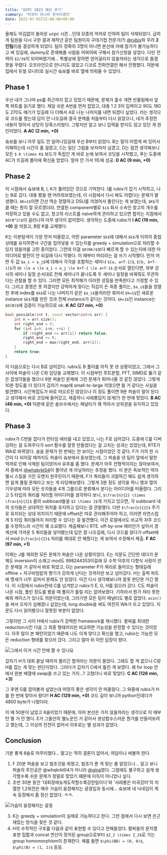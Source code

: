```yaml
---
title: 'UCPC 2023 예선 후기'
summary: '미국이 아니라 한국이겠지'
date: 2022-07-01T22:00:00+09:00
---
```


올해도 어김없이 돌아온 ucpc 시즌...인데 모종의 억까로 인하여 팀이 삭제되었다. 급하게 팀원을 다시 구한 결과 제작년 같은 팀원이자 구데기컵 전문가(?) [@rubix](https://www.acmicpc.net/user/rubix)와 무려 <strong>2인팀</strong>(!)을 결성하게 되었다. 팀이 정확히 3명이 아니면 본선에 아예 참가가 불가능하다고 써 있길래, dummy로 존재해줄 사람을 어찌어찌 구해서 참가신청을 넣었다. 다만 전력이 `$2/3$`이 되어버렸기에... 특별상에 잘하면 얻어걸리지 않을까라는 생각으로 즐겜팟을 꾸렸다. 오프라인으로 만나지도 않았고 디코로 전화연결만 해서 진행했다. 덕분에 집에서 듀얼 모니터로 실시간 슼보를 바로 옆에 띄워둘 수 있었다.

## Phase 1
우선 내가 그나마 ps를 최근까지 잡고 있었기 때문에, 문제가 홀수 개면 반올림해서 앞쪽 파트를 읽기로 했다. 제일 쉬운 A번을 먼저 잡았고, 대충 1 2 3이 입력이고 90도 180도 270도 얘기가 있길래 다 더해서 4로 나눈 나머지를 내면 되겠다 싶었다. 라는 생각으로 코드를 짰는데 답이 안 나오길래 결국 문제를 처음부터 다시 읽었으나, 내가 추정한 내용이 맞아서 상당히 당혹스러웠다. 그렇지만 알고 보니 입력을 받지도 않고 있던 게 원인이었다. **A AC (2 min, +0)**

슼보를 보니 아무 일도 안 일어나있길래 우선 B부터 읽었다. B는 말이 어렵게 써 있어서 이해하는데 시간이 좀 걸렸고, C는 일단 그림을 보자마자 넘겼고, D는 잠깐 생각해보니 모든 `$ K \times K$` 보드가 독립인 게 바로 눈에 보여서 코딩을 시작했고, 푸는 도중에 AC가 뜨길래 풀이에 확신을 얻었다. 얼마 안 가서 1트에 성공. **D AC (9 min, +0)**

## Phase 2
이 시점에서 슼보에 B, I, K가 풀려있던 것으로 기억한다. I를 rubix가 잡기 시작하고, 나는 B로 갔다. 대충 봤을 땐 어려워보였는데, 이 시점에서 다시 봐도 어렵다는 문제가 발생했다. `$K=1$`이면 간선 역순 정렬하고 DSU를 끼얹어서 풀린다는 게 보였는데, `$K$`가 클 때는 뭔지 잘 모르겠더라. 연결된 component별로 `$i$` 회사 소속인 창고의 개수를 저장하고 있을 수도 없고, 창고의 리스트를 naive하게 관리하고 있으면 합치는 지점에서 `$O(N^2)$`이 걸리니까 아무 생각이 없어졌다. 생각하는 도중에 rubix가 **I AC (19 min, +0)** 을 띄웠고, B랑 K를 교체했다.

K는 이분탐색이 가장 먼저 떠올랐고, 어떤 parameter `$k$`에 대해서 `$k$`개 이하의 중첩 상태를 유지하면서 구간을 집어넣을 수 있는지를 greedy + simulation으로 처리할 수 있지 않을까를 고민 중이었다. 그런데 이걸 `$O(Nk)$`보다 빠르게 할 수 있는지에 대한 아이디어로 발전이 안 되길래 다시 막혔다. 이 때부터 머리라는 걸 쓰기 시작했다. 먼저 어떤 두 값 `$a_i < a_j$`에 대해서 각각을 포함하는 세미나 `$[a, a+T-1]$`, `$[b, b+T-1]$`가 `$b \le a \le a_i < a_j \le b+T-1 \le a+T-1$` 순서로 열린다면, 외부 강사의 세미나 일정 순서대로 전체 세미나가 끝나도록 두 세미나 일정을 바꿔줘도 무관하다는 관찰을 할 수 있다. 그러면 모든 최적해가 이러한 성질을 만족한다고 가정할 수 있다. 그리고 증명은 못 하겠지만 강력하게 맞다는 직감이 든 최종 풀이는, `$a_i$`들을 정렬한 후에 index를 `$k$`로 나눈 나머지가 같은 `$a_i$`들끼리만 묶어서 `$k=1$`인 새로운 instance `$k$`개를 만든 것과 전체 instance가 같다는 것이다. `$k=1$`인 instance는 `$O(N)$`에 검증이 가능하므로 ok. **K AC (27 min, +0)**

```cpp
bool possible(int t, const vector<int>& arr) {
    int n = arr.size();
    int right_end = 0;
    for (int i=0; i<n; ++i) {
        if (right_end >= arr[i]) return false;
        right_end += t;
        right_end = max(right_end, arr[i]);
    }
    return true;
}
```

이 다음으로는 다시 B로 넘어갔다. rubix도 B 풀이를 아직 못 낸 상황이었고, 그래서 그 사이에 퍼솔이 나온 C와 담당을 교체했다. 이 시점부턴 루트분할, FFT, SIMD로 뚫기 같은 잡생각들을 했으나 9분 퍼솔인 문제에 그런 문제가 튀어나올 것 같진 않았다. 그렇게 10분 정도를 더 있다가 갑자기 map에 small-to-large 끼얹으면 될 거 같다는 사실을 발견했다. 시간복잡도가 바로 떠오르진 않았으나 이 정도 풀이면 9분 퍼솔이 말이 된다고 생각해서 바로 코딩에 들어갔고, 제출하니 샤레롱답지 않게(?) 한 번에 맞았다. **B AC (46 min, +0)** 덕분에 같은 솔브수에서는 패널티가 꽤 작아서 상위권을 유지하고 있었다.

## Phase 3
rubix가 C번을 잡다가 런타임 에러를 내고 있었고, 나는 F로 넘어갔다. 도중에 C를 디버깅하는 걸 도와주다가 sort 함수를 잘못 만들었다는 걸 고치는 성과는 있었는데, RTE가 WA로 바뀌었다. 슬슬 문제가 한 번에는 안 보이는 시점이었던 것 같다. F가 거의 한 시간이 다 되어갈 때까지도 퍼솔이 슼보에서 돋보였는데, 그 퍼솔을 낸 팀이 앞에서 말한 억까로 인해 삭제된 팀이었어서 유추를 좀 했다. 문제가 아주 전형적이지는 않아보여서, 저 중에서 [@whqkrkt04](https://www.acmicpc.net/user/whqkrkt04)이 풀어낸 게 아닐까라는 추정을 했다. 이 분은 독보적인 약자멸시 스킬을 가진 오렌지 원주민이기 때문에, F가 쿼리들이 괴랄하긴 해도 쉽게 생각하면 쉽게 풀릴 문제라고 보는 게 타당해보였다. 그렇게 3분 정도 생각을 하니 행과 열의 기우성에 따라 모든 숫자들을 4개 그룹으로 분류해서 본다는 아이디어를 떠올렸다. 그리고 S 타입의 쿼리를 처리할 아이디어를 생각하다 보니, `$\frac{n}{2} \times \frac{n}{2}$` 꼴의 subboard들을 `$2 \times 2$`개 가지고 있으면, 각 subboard 내의 숫자들은 상대적인 위치를 유지하고 있다는 걸 관찰했다. 다만 `$\frac{n}{2}$` 주기로 유지되는 상대 위치이기 때문에 offset은 따로 관리해주어야 하고, 이러면 자연스럽게 S 타입 쿼리들까지 처리할 수 있다는 걸 발견했다. 이건 로컬에서도 비교적 자주 코드를 수정하느라 시간이 꽤 소요됐다. 제출해보니 RTE. off-by-one 에러인가 싶어서 경계선에 가까운 S 쿼리들을 넣어봤는데 답은 잘 나오길래, 다시 코드를 읽다가 offset에서 mod `$\frac{n}{2}$` 처리를 제대로 안 해줬다는 게 보여서 수정해서 제출. **F AC (97 min, +1)**

이제는 J를 제외한 모든 문제가 퍼솔은 나온 상황이었다. E는 지문도 간단한 데다가 문제도 inversion이 소재고 mod도 998244353이길래 모 수학 덕후의 다항식 사랑이 만든 문제일 거 같아서 바로 튀었고, G는 parameter P가 쿼리로 들어오는 형태길래 offline + 자구비빔밥의 향기가 강하게 난다는 것까지만 보고 넘어갔다. H는 출력 파트에 명세가 너무 길어서 문제도 안 읽었다. 이건 다시 생각해보니까 잘못 판단한 거긴 했다. 이 시점에서 rubix한테 C를 넘겨받고 rubix가 E, G, H를 읽으러 갔다. C도 퍼솔이 나온 시점, 풀린 정도를 봤을 때 풀이가 틀릴 리는 없어보였다. 기하라서 뭔가 처리 못한 예외 케이스가 있나도 의문이었는데, 그러기엔 모든 팀이 패널티도 별로 없었다. `asin()`을 써서 오차가 심해졌나 싶었는데, long double을 써도 여전히 WA가 뜨고 있었다. 지문도 다시 읽어봤으나 잘못된 부분이 없었다.

그렇지만 그 사이 H에서 rubix가 강력한 framework를 제시했다. 팔찌를 최대한 reduction시킨 다음 그 최종 형태끼리만 비교하면 가능성을 판정할 수 있다는 것이었다. 아주 많이 본 패턴이었기 때문에 나도 이게 맞다고 확신을 했고, rubix는 가능한 모든 reduction 형태를 찾으러 갔다. 그리고 얼마 뒤 이런 답장이 왔다.

![그래서 이거 시간 안에 짤 수 있나요](/static/2023-ucpc-preliminary-H-reduction.png)

갑자기 H가 대회 끝날 때까지 풀리긴 할까라는 의문이 들었다. 그래도 할 게 없으니 C랑 H를 잡는 게 맞는 판단이었다. 그러다가 갑자기 C에서 틀린 게 보였다. 왜 for loop 안에서 원본 배열에 swap을 쓰고 있는 거지...? 고쳤더니 바로 맞았다. **C AC (126 min, +3)**

그 후엔 G를 잡아볼까 싶었는데 마땅히 좋은 생각이 안 떠올랐다. 그 와중에 rubix가 H를 한 번에 맞아서 왔다!! **H AC (129 min, +0)** 코드 길이 보니까 python인데다가 4800 byte가 나왔더라.

이 때 50분이 남았고 8솔이었기 때문에, 아마 본선은 가지 않을까라는 생각으로 이 때부턴 별 거 안 했다. E가 그들만의 웰노운인 거 같아서 생성함수스러운 뭔가를 만들어보려고 했는데, 그 이상의 진전이 없어서 이후로는 별 성과가 없었다.

## Conclusion
기분 좋게 8솔로 마무리했다... 말고는 딱히 결론이 없어서, 여담이나 써볼까 한다.

1. F 20분 퍼솔을 보고 빌조갓을 외쳤고, 빌조가 푼 게 맞는 줄 알았으나... 알고 보니 퍼솔의 주인공은 @whqkrkt04가 아니라 [@gina](https://www.acmicpc.net/user/gina)였다. 그럼에도 불구하고 쉽게 생각할수록 쉬운 문제가 정말로 맞았기 떄문에 이득이 아니었나 싶다.
2. 초반 30분 동안 '대회장에늦게도착할수록강한팀이다'와 '샤레롱은 미국갔어'의 치열한 1,2위전은 매우 가슴이 웅장해지는 광경임과 동시에... 슼보에 내 닉네임이 계속 등장해서 좀 정신 없었다. ㅋㅋ.

![가슴이 웅장해지는 광경](/static/2023-ucpc-preliminary-scoreboard-fight.png)

3. K는 greedy + simulation이 실제로 가능하다고 한다. 그런 점에서 다시 보면 은근 재밌는 방식을 찾은 것 같다.
4. H의 수학적인 구조를 다음과 같이 표현할 수 있다고 전해들었다. 팔찌들의 문자열 표현 집합과 concat 연산이 정의된 group으로부터 `$Z_2 \times Z_2$`로 가는 group homomorphism이 존재한다. 예를 들면 `$\phi(BB) = (0, 0)$`, `$\phi(B) = (1, 1)$` 등등.
